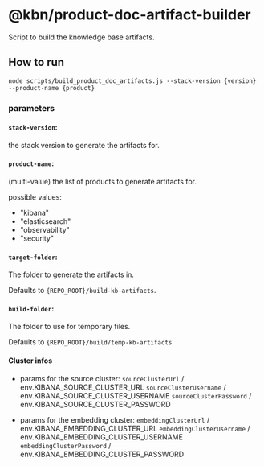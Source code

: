 # @kbn/product-doc-artifact-builder

Script to build the knowledge base artifacts.

## How to run

```
node scripts/build_product_doc_artifacts.js --stack-version {version} --product-name {product}
```

### parameters

#### `stack-version`: 

the stack version to generate the artifacts for.

#### `product-name`: 

(multi-value) the list of products to generate artifacts for.

possible values: 
- "kibana"
- "elasticsearch"
- "observability"
- "security"

#### `target-folder`:

The folder to generate the artifacts in.

Defaults to `{REPO_ROOT}/build-kb-artifacts`.

#### `build-folder`:

The folder to use for temporary files.

Defaults to `{REPO_ROOT}/build/temp-kb-artifacts`

#### Cluster infos

- params for the source cluster:
`sourceClusterUrl` / env.KIBANA_SOURCE_CLUSTER_URL
`sourceClusterUsername` / env.KIBANA_SOURCE_CLUSTER_USERNAME
`sourceClusterPassword` / env.KIBANA_SOURCE_CLUSTER_PASSWORD

- params for the embedding cluster:
`embeddingClusterUrl` / env.KIBANA_EMBEDDING_CLUSTER_URL
`embeddingClusterUsername` / env.KIBANA_EMBEDDING_CLUSTER_USERNAME
`embeddingClusterPassword` / env.KIBANA_EMBEDDING_CLUSTER_PASSWORD